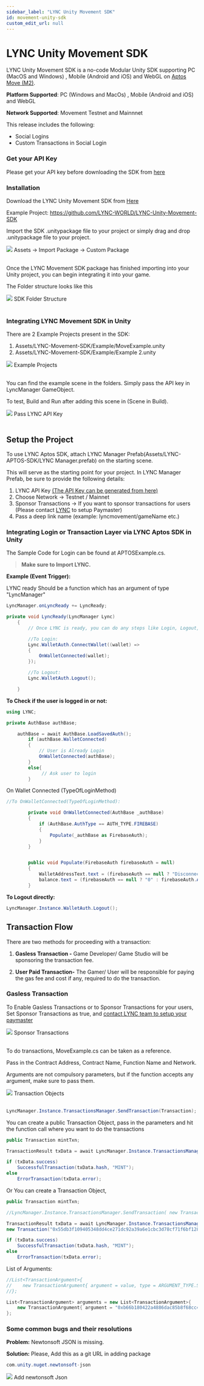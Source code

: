 ```yaml
---
sidebar_label: "LYNC Unity Movement SDK"
id: movement-unity-sdk
custom_edit_url: null
---
```


# LYNC Unity Movement SDK

LYNC Unity Movement SDK is a no-code Modular Unity SDK supporting PC (MacOS and Windows) , Mobile (Android and iOS) and WebGL on [Aptos Move (M2)](https://movementlabs.xyz/).

**Platform Supported**: PC (Windows and MacOs) , Mobile (Android and iOS) and WebGL

**Network Supported**: Movement Testnet and Mainnnet

This release includes the following:

- Social Logins
- Custom Transactions in Social Login

### Get your API Key

Please get your API key before downloading the SDK from [here](https://www.lync.world/form.html)

### Installation

Download the LYNC Unity Movement SDK from [Here​](https://github.com/LYNC-WORLD/LYNC-Unity-Movement-SDK)

Example Project: https://github.com/LYNC-WORLD/LYNC-Unity-Movement-SDK

​Import the SDK .unitypackage file to your project or simply drag and drop .unitypackage file to your project.

<div className="flex flex-col items-center">
    <img className="w-[80%]" src="/img/MOVEMENT/unity-sdk/unity-sdk.png"/>
    <span className="font-bold text-[rgb(192,192,192)]">Assets -> Import Package -> Custom Package</span>
</div>
<br/>

Once the LYNC Movement SDK package has finished importing into your Unity project, you can begin integrating it into your game.

The Folder structure looks like this

<div className="flex flex-col items-center">
    <img className="w-[80%]" src="/img/MOVEMENT/unity-sdk/unity-sdk-1.png"/>
    <span className="font-bold text-[rgb(192,192,192)]">SDK Folder Structure</span>
</div>
<br/>

### Integrating LYNC Movement SDK in Unity

There are 2 Example Projects present in the SDK:

1. Assets/LYNC-Movement-SDK/Example/MoveExample.unity
2. Assets/LYNC-Movement-SDK/Example/Example 2.unity

<div className="flex flex-col items-center">
    <img className="w-[80%]" src="/img/MOVEMENT/unity-sdk/unity-sdk-2.png"/>
    <span className="font-bold text-[rgb(192,192,192)]">Example Projects</span>
</div>
<br/>

You can find the example scene in the folders. Simply pass the API key in LyncManager GameObject.

To test, Build and Run after adding this scene in (Scene in Build).

<div className="flex flex-col items-center">
    <img className="w-[80%]" src="/img/MOVEMENT/unity-sdk/unity-sdk-3.png"/>
    <span className="font-bold text-[rgb(192,192,192)]">Pass LYNC API Key​</span>
</div>
<br/>

## Setup the Project

To use LYNC Aptos SDK, attach LYNC Manager Prefab(Assets/LYNC-APTOS-SDK/LYNC Manager.prefab) on the starting scene.

This will serve as the starting point for your project. In LYNC Manager Prefab, be sure to provide the following details:

1. LYNC API Key [(The API Key can be generated from here)](https://lync.world/form.html)
2. Choose Network -> Testnet / Mainnet
3. Sponsor Transactions -> If you want to sponsor transactions for users (Please contact [LYNC](https://calendly.com/shanu-lync/30-minute-meeting) to setup Paymaster)
4. Pass a deep link name (example: lyncmovement/gameName etc.)

### Integrating Login or Transaction Layer via LYNC Aptos SDK in Unity

The Sample Code for Login can be found at APTOSExample.cs.

> **Make sure to Import LYNC.**

**Example (Event Trigger):**

LYNC ready Should be a function which has an argument of type "LyncManager"

```cs
LyncManager.onLyncReady += LyncReady;

private void LyncReady(LyncManager Lync)
    {
        // Once LYNC is ready, you can do any steps like Login, Logout, Transactions etc.

        //To Login:
        Lync.WalletAuth.ConnectWallet((wallet) =>
        {
            OnWalletConnected(wallet);
        });

        //To Logout:
        Lync.WalletAuth.Logout();

    }
```

**To Check if the user is logged in or not:**

```cs
using LYNC;

private AuthBase authBase;

    authBase = await AuthBase.LoadSavedAuth();
        if (authBase.WalletConnected)
        {
            // User is Already Login
            OnWalletConnected(authBase);
        }
        else{
             // Ask user to login
        }
```

On Wallet Connected (TypeOfLoginMethod)

```cs
//To OnWalletConnected(TypeOfLoginMethod):

        private void OnWalletConnected(AuthBase _authBase)
        {
            if (AuthBase.AuthType == AUTH_TYPE.FIREBASE)
            {
                Populate(_authBase as FirebaseAuth);
            }
        }


        public void Populate(FirebaseAuth firebaseAuth = null)
        {
            WalletAddressText.text = (firebaseAuth == null ? "Disconnected" : AbbreviateWalletAddressHex(firebaseAuth.AptosFirebaseAuthData.publicKey));
            balance.text = (firebaseAuth == null ? "0" : firebaseAuth.AptosFirebaseAuthData.balance) + " APT";
        }
```

**To Logout directly:**

```cs
LyncManager.Instance.WalletAuth.Logout();
```

## Transaction Flow

There are two methods for proceeding with a transaction:

1. **Gasless Transaction -** Game Developer/ Game Studio will be sponsoring the transaction fee.

2. **User Paid Transaction-** The Gamer/ User will be responsible for paying the gas fee and cost if any, required to do the transaction.

### Gasless Transaction

To Enable Gasless Transactions or to Sponsor Transactions for your users,
Set Sponsor Transactions as true, and [contact LYNC team to setup your paymaster](https://calendly.com/shanu-lync/30-minute-meeting)

<div className="flex flex-col items-center">
    <img className="w-[80%]" src="/img/MOVEMENT/unity-sdk/unity-sdk-4.png"/>
    <span className="font-bold text-[rgb(192,192,192)]">Sponsor Transactions​</span>
</div>
<br/>

To do transactions, MoveExample.cs can be taken as a reference.

Pass in the Contract Address, Contract Name, Function Name and Network.

Arguments are not compulsory parameters, but if the function accepts any argument, make sure to pass them.

<div className="flex flex-col items-center">
    <img className="w-[80%]" src="/img/MOVEMENT/unity-sdk/unity-sdk-5.png"/>
    <span className="font-bold text-[rgb(192,192,192)]">Transaction Objects​</span>
</div>
<br/>

```cs
LyncManager.Instance.TransactionsManager.SendTransaction(Transaction);
```

You can create a public Transaction Object, pass in the parameters and hit the function call where you want to do the transactions

```cs
public Transaction mintTxn;

TransactionResult txData = await LyncManager.Instance.TransactionsManager.SendTransaction(mintTxn);

if (txData.success)
    SuccessfulTransaction(txData.hash, "MINT");
else
    ErrorTransaction(txData.error);
```

Or You can create a Transaction Object,

```cs
public Transaction mintTxn;

//LyncManager.Instance.TransactionsManager.SendTransaction( new Transaction(ContractAddress, ContractName, FunctionName,ListOfArguments));

TransactionResult txData = await LyncManager.Instance.TransactionsManager.SendTransaction(
new Transaction("0x55db3f109405348dd4ce271dc92a39a6e1cbc3d78cf71f6bf128b1c8a9dfac33","tst_unity","set_data_bytes",arguments));

if (txData.success)
    SuccessfulTransaction(txData.hash, "MINT");
else
    ErrorTransaction(txData.error);

```

List of Arguments:

```cs
//List<TransactionArgument>{
//    new TransactionArgument{ argument = value, type = ARGUMENT_TYPE.STRING }
//};

List<TransactionArgument> arguments = new List<TransactionArgument>{
    new TransactionArgument{ argument = "0xb66b180422a4886dac85b8f68cc42ec1c6bafc824e196d437fdfd176192c25fccfc10e47777699420eec0c54a0176861a353a43dd45b338385e1b975709f2000", type = ARGUMENT_TYPE.STRING }
};
```

### Some common bugs and their resolutions

**Problem:** Newtonsoft JSON is missing.

**Solution:** Please, Add this as a git URL in adding package

```cs
com.unity.nuget.newtonsoft-json
```

<div className="flex flex-col items-center">
    <img className="w-[80%]" src="/img/APTOS/unity-sdk/unity-sdk-6.png"/>
    <span className="font-bold text-[rgb(192,192,192)]">Add newtonsoft Json</span>
</div>
<br/>
